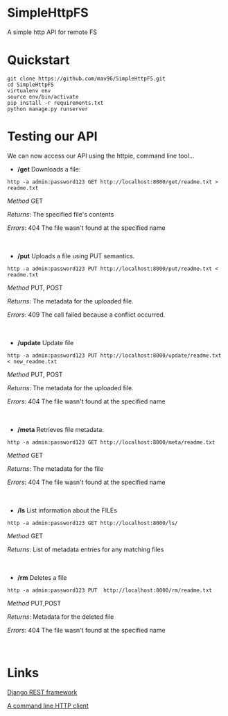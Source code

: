 # SimpleHttpFS
A simple http API for remote FS

# Quickstart
```
git clone https://github.com/mav96/SimpleHttpFS.git
cd SimpleHttpFS
virtualenv env
source env/bin/activate
pip install -r requirements.txt
python manage.py runserver
```

# Testing our API

We can now access our API using the httpie, command line tool...

- **/get** Downloads a file:
```
http -a admin:password123 GET http://localhost:8000/get/readme.txt > readme.txt
```

_Method_ GET

_Returns_: The specified file's contents

_Errors_:  404	The file wasn't found at the specified name
<br/>
<br/>
<br/>

- **/put** Uploads a file using PUT semantics.
```
http -a admin:password123 PUT http://localhost:8000/put/readme.txt < readme.txt
```
_Method_ PUT, POST

_Returns_: The metadata for the uploaded file.

_Errors_:  409	The call failed because a conflict occurred.
<br/>
<br/>
<br/>

- **/update** Update file 
```
http -a admin:password123 PUT http://localhost:8000/update/readme.txt < new_readme.txt
```

_Method_ PUT, POST

_Returns_: The metadata for the uploaded file.

_Errors_:  404	The file wasn't found at the specified name
<br/>
<br/>
<br/>

- **/meta** Retrieves file metadata.
```
http -a admin:password123 GET http://localhost:8000/meta/readme.txt
```
_Method_ GET

_Returns_: The metadata for the file

_Errors_:  404	The file wasn't found at the specified name
<br/>
<br/>
<br/>

- **/ls** List information about the FILEs
```
http -a admin:password123 GET http://localhost:8000/ls/
```
_Method_ GET

_Returns_: List of metadata entries for any matching files
<br/>
<br/>
<br/>

- **/rm** Deletes a file
```
http -a admin:password123 PUT  http://localhost:8000/rm/readme.txt
```
_Method_ PUT,POST

_Returns_: Metadata for the deleted file

_Errors_:  404	The file wasn't found at the specified name
<br/>
<br/>
<br/>

# Links
[Django REST framework](http://www.django-rest-framework.org/)

[A command line HTTP client](https://httpie.org/doc)

